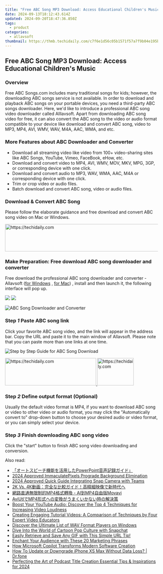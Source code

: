 ```yaml
---
title: "Free ABC Song MP3 Download: Access Educational Children's Music"
date: 2024-09-13T18:12:43.614Z
updated: 2024-09-20T18:47:36.850Z
tags:
  - product
categories:
  - allavsoft
thumbnail: https://thmb.techidaily.com/c7f6e1d56c05b1571f57a7f9b04e195b30e35f1ef9fbc6554b9991ddbdbae23c.png
---
```


## Free ABC Song MP3 Download: Access Educational Children's Music

### Overview

Free ABC Songs.com includes many traditional songs for kids; however, the downloading ABC songs service is not available. In order to download and playback ABC songs on your portable devices, you need a third-party ABC songs downloader. Here, we'd like to introduce a professional ABC song video downloader called Alllavsoft. Apart from downloading ABC song video for free, it can also convert the ABC song to the video or audio format compatible to your device like download and convert ABC song, video to MP3, MP4, AVI, WMV, WAV, M4A, AAC, WMA, and etc.

### More Features about ABC Downloader and Converter

* Download all streaming video like video from 100+ video-sharing sites like ABC Songs, YouTube, Vimeo, FaceBook, eHow, etc.
* Download and convert video to MP4, AVI, WMV, MOV, MKV, MPG, 3GP, or corresponding device with one click.
* Download and convert audio to MP3, WAV, WMA, AAC, M4A or corresponding device with one click.
* Trim or crop video or audio files.
* Batch download and convert ABC song, video or audio files.

### Download & Convert ABC Song

Please follow the elaborate guidance and free download and convert ABC song video on Mac or Windows.

<!-- affiliate ads begin -->
<a href="https://appsumo.8odi.net/c/5597632/2123734/7443" target="_top" id="2123734">
  <img src="//a.impactradius-go.com/display-ad/7443-2123734" border="0" alt="https://techidaily.com" width="728" height="90"/>
</a>
<img height="0" width="0" src="https://appsumo.8odi.net/i/5597632/2123734/7443" style="position:absolute;visibility:hidden;" border="0" />
<!-- affiliate ads end -->

### Make Preparation: Free download ABC song downloader and converter

Free download the professional ABC song downloader and converter - Allavsoft ([for Windows](https://tools.techidaily.com/allavsoft/products/) , [for Mac](https://tools.techidaily.com/allavsoft/products/)) , install and then launch it, the following interface will pop up.

[![](https://www.allavsoft.com/how-to/../images/how-to/free-download-win.jpg)](https://tools.techidaily.com/allavsoft/products/) [![](https://www.allavsoft.com/how-to/../images/how-to/free-download-mac.jpg)](https://tools.techidaily.com/allavsoft/products/)

![ABC Song Downloader and Converter](https://www.allavsoft.com/how-to/../images/allavsoft/screen-shot-600.jpg)

### Step _1_ Paste ABC song link

Click your favorite ABC song video, and the link will appear in the address bar. Copy the URL and paste it to the main window of Allavsoft. Please note that you can paste more than one links at one time.

![Step by Step Guide for ABC Song Download](https://www.allavsoft.com/how-to/../images/how-to/abc-song-download/abc-song-download.jpg)

<!-- affiliate ads begin -->
<a href="https://aligracehair.sjv.io/c/5597632/1934138/19272" target="_top" id="1934138">
  <img src="//a.impactradius-go.com/display-ad/19272-1934138" border="0" alt="https://techidaily.com" width="300" height="90"/>
</a>
<img height="0" width="0" src="https://aligracehair.sjv.io/i/5597632/1934138/19272" style="position:absolute;visibility:hidden;" border="0" />
<!-- affiliate ads end -->

<!-- affiliate ads begin -->
<a href="https://bluetties.sjv.io/c/5597632/2141688/17094" target="_top" id="2141688">
  <img src="//a.impactradius-go.com/display-ad/17094-2141688" border="0" alt="https://techidaily.com" width="120" height="90"/>
</a>
<img height="0" width="0" src="https://bluetties.sjv.io/i/5597632/2141688/17094" style="position:absolute;visibility:hidden;" border="0" />
<!-- affiliate ads end -->

### Step _2_ Define output format (Optional)

Usually the default video format is MP4, if you want to download ABC song or video to other video or audio format, you may click the "Automatically convert to" drop-down button to choose your desired audio or video format, or you can simply select your device.

### Step _3_ Finish downloading ABC song video

Click the "start" button to finish ABC song video downloading and conversion.

<ins class="adsbygoogle"
     style="display:block"
     data-ad-format="autorelaxed"
     data-ad-client="ca-pub-7571918770474297"
     data-ad-slot="1223367746"></ins>

<ins class="adsbygoogle"
     style="display:block"
     data-ad-client="ca-pub-7571918770474297"
     data-ad-slot="8358498916"
     data-ad-format="auto"
     data-full-width-responsive="true"></ins>

<span class="atpl-alsoreadstyle">Also read:</span>
<div><ul>
<li><a href="https://win-web.techidaily.com/1726028249305-powerpoint/"><u>「オートスピーチ機能を活用したPowerPoint音声記録ガイド」</u></a></li>
<li><a href="https://fox-hovers.techidaily.com/2024-approved-immaculatepixels-prograde-background-elimination/"><u>2024 Approved ImmaculatePixels Prograde Background Elimination</u></a></li>
<li><a href="https://snapchat-videos.techidaily.com/2024-approved-quick-guide-integrating-snap-camera-with-teams/"><u>2024 Approved Quick Guide Integrating Snap Camera with Teams</u></a></li>
<li><a href="https://win-web.techidaily.com/2k-vs-4k/"><u>2K Vs. 4K動画：完全な比較ガイド！高精細映像で新時代へ</u></a></li>
<li><a href="https://fox-boxes.techidaily.com/mp4-aimp4movavi/"><u>網路直通無限制的MP4格式轉換 - AI到MP4自由版Movavi</u></a></li>
<li><a href="https://win-web.techidaily.com/1726030215689-aviutlmp4/"><u>AviUtlでMP4形式への変換がうまくいかない時の解決策</u></a></li>
<li><a href="https://win-web.techidaily.com/boost-your-youtube-audio-discover-the-top-4-techniques-for-increasing-video-loudness/"><u>Boost Your YouTube Audio: Discover the Top 4 Techniques for Increasing Video Loudness</u></a></li>
<li><a href="https://win-web.techidaily.com/creating-engaging-tutorial-videos-a-comparison-of-techniques-by-four-expert-video-educators/"><u>Creating Engaging Tutorial Videos: A Comparison of Techniques by Four Expert Video Educators</u></a></li>
<li><a href="https://win-web.techidaily.com/discover-the-ultimate-list-of-wav-format-players-on-windows/"><u>Discover the Ultimate List of WAV Format Players on Windows</u></a></li>
<li><a href="https://tiktok-videos.techidaily.com/dive-into-the-world-of-cartoon-pop-culture-with-snapchat/"><u>Dive Into the World of Cartoon Pop Culture with Snapchat</u></a></li>
<li><a href="https://win-web.techidaily.com/easily-retrieve-and-save-any-gif-with-this-simple-url-tip/"><u>Easily Retrieve and Save Any GIF with This Simple URL Tip!</u></a></li>
<li><a href="https://extra-information.techidaily.com/enchant-your-audience-with-these-20-marketing-phrases/"><u>Enchant Your Audience with These 20 Marketing Phrases</u></a></li>
<li><a href="https://windows11.techidaily.com/how-microsoft-copilot-transforms-modern-software-creation/"><u>How Microsoft Copilot Transforms Modern Software Creation</u></a></li>
<li><a href="https://review-topics.techidaily.com/how-to-update-or-downgrade-iphone-xs-max-without-data-loss-drfone-by-drfone-ios-system-repair-ios-system-repair/"><u>How To Update or Downgrade iPhone XS Max Without Data Loss? | Dr.fone</u></a></li>
<li><a href="https://vp-tips.techidaily.com/perfecting-the-art-of-podcast-title-creation-essential-tips-and-inspirations-for-2024/"><u>Perfecting the Art of Podcast Title Creation Essential Tips & Inspirations for 2024</u></a></li>
</ul></div>

